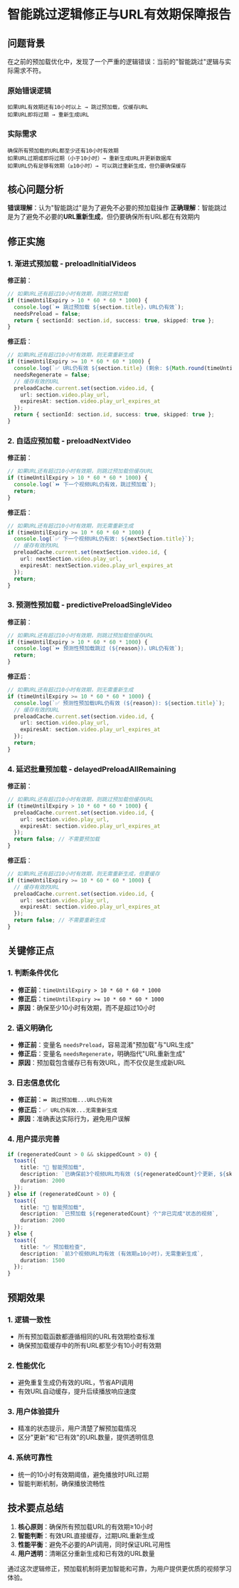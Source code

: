 # 智能跳过逻辑修正与URL有效期保障报告

## 问题背景

在之前的预加载优化中，发现了一个严重的逻辑错误：当前的"智能跳过"逻辑与实际需求不符。

### 原始错误逻辑
```
如果URL有效期还有10小时以上 → 跳过预加载，仅缓存URL
如果URL即将过期 → 重新生成URL
```

### 实际需求
```
确保所有预加载的URL都至少还有10小时有效期
如果URL过期或即将过期（小于10小时）→ 重新生成URL并更新数据库
如果URL仍有足够有效期（≥10小时）→ 可以跳过重新生成，但仍要确保缓存
```

## 核心问题分析

**错误理解**：认为"智能跳过"是为了避免不必要的预加载操作
**正确理解**：智能跳过是为了避免不必要的**URL重新生成**，但仍要确保所有URL都在有效期内

## 修正实施

### 1. 渐进式预加载 - preloadInitialVideos

**修正前**：
```typescript
// 如果URL还有超过10小时有效期，则跳过预加载
if (timeUntilExpiry > 10 * 60 * 60 * 1000) {
  console.log(`⏩ 跳过预加载 ${section.title}，URL仍有效`);
  needsPreload = false;
  return { sectionId: section.id, success: true, skipped: true };
}
```

**修正后**：
```typescript
// 如果URL还有超过10小时有效期，则无需重新生成
if (timeUntilExpiry >= 10 * 60 * 60 * 1000) {
  console.log(`✅ URL仍有效 ${section.title} (剩余: ${Math.round(timeUntilExpiry / (60 * 60 * 1000))}小时)`);
  needsRegenerate = false;
  // 缓存有效的URL
  preloadCache.current.set(section.video.id, { 
    url: section.video.play_url, 
    expiresAt: section.video.play_url_expires_at 
  });
  return { sectionId: section.id, success: true, skipped: true };
}
```

### 2. 自适应预加载 - preloadNextVideo

**修正前**：
```typescript
// 如果URL还有超过10小时有效期，则跳过预加载但缓存URL
if (timeUntilExpiry > 10 * 60 * 60 * 1000) {
  console.log(`⏩ 下一个视频URL仍有效，跳过预加载`);
  return;
}
```

**修正后**：
```typescript
// 如果URL还有超过10小时有效期，则无需重新生成
if (timeUntilExpiry >= 10 * 60 * 60 * 1000) {
  console.log(`✅ 下一个视频URL仍有效: ${nextSection.title}`);
  // 缓存有效的URL
  preloadCache.current.set(nextSection.video.id, { 
    url: nextSection.video.play_url, 
    expiresAt: nextSection.video.play_url_expires_at 
  });
  return;
}
```

### 3. 预测性预加载 - predictivePreloadSingleVideo

**修正前**：
```typescript
// 如果URL还有超过10小时有效期，则跳过预加载但缓存URL
if (timeUntilExpiry > 10 * 60 * 60 * 1000) {
  console.log(`⏩ 预测性预加载跳过 (${reason})，URL仍有效`);
  return;
}
```

**修正后**：
```typescript
// 如果URL还有超过10小时有效期，则无需重新生成
if (timeUntilExpiry >= 10 * 60 * 60 * 1000) {
  console.log(`✅ 预测性预加载URL仍有效 (${reason}): ${section.title}`);
  // 缓存有效的URL
  preloadCache.current.set(section.video.id, { 
    url: section.video.play_url, 
    expiresAt: section.video.play_url_expires_at 
  });
  return;
}
```

### 4. 延迟批量预加载 - delayedPreloadAllRemaining

**修正前**：
```typescript
// 如果URL还有超过10小时有效期，则跳过预加载但缓存URL
if (timeUntilExpiry > 10 * 60 * 60 * 1000) {
  preloadCache.current.set(section.video.id, { 
    url: section.video.play_url, 
    expiresAt: section.video.play_url_expires_at 
  });
  return false; // 不需要预加载
}
```

**修正后**：
```typescript
// 如果URL还有超过10小时有效期，则无需重新生成，但要缓存
if (timeUntilExpiry >= 10 * 60 * 60 * 1000) {
  // 缓存有效的URL
  preloadCache.current.set(section.video.id, { 
    url: section.video.play_url, 
    expiresAt: section.video.play_url_expires_at 
  });
  return false; // 不需要重新生成
}
```

## 关键修正点

### 1. 判断条件优化
- **修正前**：`timeUntilExpiry > 10 * 60 * 60 * 1000`
- **修正后**：`timeUntilExpiry >= 10 * 60 * 60 * 1000`
- **原因**：确保至少10小时有效期，而不是超过10小时

### 2. 语义明确化
- **修正前**：变量名 `needsPreload`，容易混淆"预加载"与"URL生成"
- **修正后**：变量名 `needsRegenerate`，明确指代"URL重新生成"
- **原因**：预加载包含缓存已有有效URL，而不仅仅是生成新URL

### 3. 日志信息优化
- **修正前**：`⏩ 跳过预加载...URL仍有效`
- **修正后**：`✅ URL仍有效...无需重新生成`
- **原因**：准确表达实际行为，避免用户误解

### 4. 用户提示完善
```typescript
if (regeneratedCount > 0 && skippedCount > 0) {
  toast({
    title: "🚀 智能预加载",
    description: `已确保前3个视频URL均有效 (${regeneratedCount}个更新, ${skippedCount}个已有效)`,
    duration: 2000
  });
} else if (regeneratedCount > 0) {
  toast({
    title: "🚀 智能预加载",
    description: `已预加载 ${regeneratedCount} 个"非已完成"状态的视频`,
    duration: 2000
  });
} else {
  toast({
    title: "✅ 预加载检查",
    description: `前3个视频URL均有效 (有效期≥10小时)，无需重新生成`,
    duration: 1500
  });
}
```

## 预期效果

### 1. **逻辑一致性**
- 所有预加载函数都遵循相同的URL有效期检查标准
- 确保预加载缓存中的所有URL都至少有10小时有效期

### 2. **性能优化**
- 避免重复生成仍有效的URL，节省API调用
- 有效URL自动缓存，提升后续播放响应速度

### 3. **用户体验提升**
- 精准的状态提示，用户清楚了解预加载情况
- 区分"更新"和"已有效"的URL数量，提供透明信息

### 4. **系统可靠性**
- 统一的10小时有效期阈值，避免播放时URL过期
- 智能判断机制，确保播放流畅性

## 技术要点总结

1. **核心原则**：确保所有预加载URL的有效期≥10小时
2. **智能判断**：有效URL直接缓存，过期URL重新生成
3. **性能平衡**：避免不必要的API调用，同时保证URL可用性
4. **用户透明**：清晰区分重新生成和已有效的URL数量

通过这次逻辑修正，预加载机制将更加智能和可靠，为用户提供更优质的视频学习体验。 